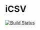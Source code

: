 # iCSV

[![Build Status](https://github.com/leibersp/iCSV.jl/actions/workflows/CI.yml/badge.svg?branch=main)](https://github.com/leibersp/iCSV.jl/actions/workflows/CI.yml?query=branch%3Amain)

